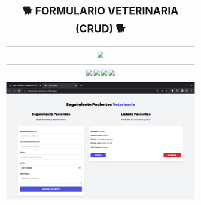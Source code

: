 <h1 align="center"> 🐕 FORMULARIO VETERINARIA (CRUD) 🐕 </h1>
<hr />

<!-- [![linkedin](https://img.shields.io/static/v1?label=&message=linkedin&color=0e76a8&logo=linkedin&logoColor=white&style=for-the-badge)](https://www.linkedin.com/in/eduardofierropro)  -->
<p align="center">
  <a href="https://veterinaria-react-js.netlify.app/" target="_blank">
<img src="https://i.ibb.co/rpXCktn/Demo.png" />
</a>
</p>
<hr />

<p align="center">
<img src="https://i.ibb.co/PgtBwpf/html.png" />
<img src="https://i.ibb.co/nBcdY7m/react.png" />
<img src="https://i.ibb.co/RDsffnc/node.png" />
<img src="https://i.ibb.co/89045d9/tailwind.png" />
</a>
</p>

![Fondo-Portada-Proyecto](https://github.com/Brian-David-01/CITAS-REACT-VITE/blob/main/Imagen%20de%20proyecto.png)

